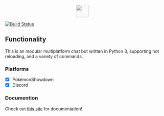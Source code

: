 <center><img src="img/tesseract.ico" width="40"/></center>

[![Build Status](https://travis-ci.org/wlgranados/quadbot.svg?branch=master)](https://travis-ci.org/wlgranados/quadbot)


Functionality
-------------
This is an modular multiplatform chat bot written in Python 3, supporting hot reloading, and a variety of commands.

### Platforms

- [x] PokemonShowdown 
- [x] Discord 

### Documention
Check out [this site](https:/wgma.ca/quadbot) for documentation!